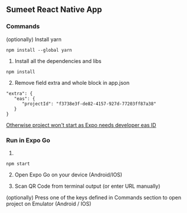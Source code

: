 ## Sumeet React Native App


### Commands
(optionally) Install yarn
```
npm install --global yarn
```

1. Install all the dependencies and libs
```
npm install
``` 

2. Remove field extra and whole block in app.json
```
"extra": {
   "eas": {
      "projectId": "f3738e3f-de82-4157-927d-77203ff87a38"
   }
}
```
[Otherwise project won't start as Expo needs developer eas ID](https://github.com/expo/eas-cli/issues/1324)


### Run in Expo Go

1. 

``` 
npm start
```

2. Open Expo Go on your device (Android/IOS) 

3. Scan QR Code from terminal output (or enter URL manually)

(optionally) Press one of the keys defined in Commands section to open project on Emulator (Android / IOS)
